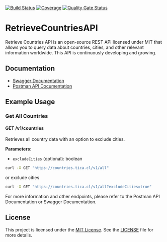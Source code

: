 [![Build Status](https://github.com/rgdevment/RetrieveCountriesAPI/actions/workflows/main.yml/badge.svg)](https://github.com/rgdevment/RetrieveCountriesAPI/actions/workflows/main.yml)
[![Coverage](https://rgdevment.github.io/RetrieveCountriesAPI/badges/jacoco.svg)](https://rgdevment.github.io/RetrieveCountriesAPI) [![Quality Gate Status](https://sonarcloud.io/api/project_badges/measure?project=rgdevment_RetrieveCountriesAPI&metric=alert_status)](https://sonarcloud.io/summary/new_code?id=rgdevment_RetrieveCountriesAPI)

# RetrieveCountriesAPI

Retrieve Countries API is an open-source REST API licensed under MIT that allows you to query data about countries,
cities, and other relevant information worldwide. This API is continuously developing and growing.

## Documentation

- [Swagger Documentation](https://countries.tica.cl/docs)
- [Postman API Documentation](https://www.postman.com/rgdevment/workspace/retrievecountriesapi/overview)

## Example Usage

### Get All Countries

#### GET /v1/countries

Retrieves all country data with an option to exclude cities.

**Parameters:**

- `excludeCities` (optional): boolean

```sh
curl -X GET "https://countries.tica.cl/v1/all"
```

or exclude cities

```sh
curl -X GET "https://countries.tica.cl/v1/all?excludeCities=true"
```

For more information and other endpoints, please refer to the Postman API Documentation or Swagger Documentation.

## License

This project is licensed under the [MIT License](https://choosealicense.com/licenses/mit/). See
the [LICENSE](LICENSE.md) file for more details.